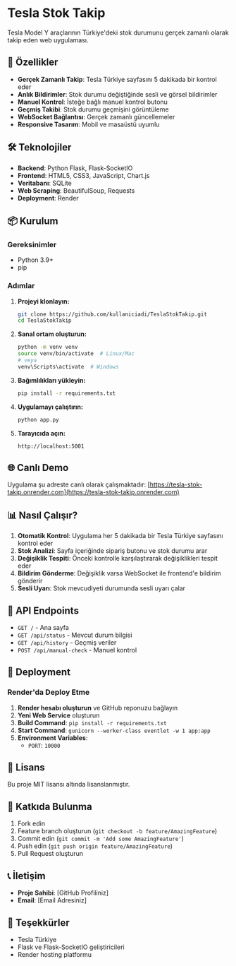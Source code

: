 # Tesla Stok Takip

Tesla Model Y araçlarının Türkiye'deki stok durumunu gerçek zamanlı olarak takip eden web uygulaması.

## 🚗 Özellikler

- **Gerçek Zamanlı Takip**: Tesla Türkiye sayfasını 5 dakikada bir kontrol eder
- **Anlık Bildirimler**: Stok durumu değiştiğinde sesli ve görsel bildirimler
- **Manuel Kontrol**: İsteğe bağlı manuel kontrol butonu
- **Geçmiş Takibi**: Stok durumu geçmişini görüntüleme
- **WebSocket Bağlantısı**: Gerçek zamanlı güncellemeler
- **Responsive Tasarım**: Mobil ve masaüstü uyumlu

## 🛠️ Teknolojiler

- **Backend**: Python Flask, Flask-SocketIO
- **Frontend**: HTML5, CSS3, JavaScript, Chart.js
- **Veritabanı**: SQLite
- **Web Scraping**: BeautifulSoup, Requests
- **Deployment**: Render

## 📦 Kurulum

### Gereksinimler
- Python 3.9+
- pip

### Adımlar

1. **Projeyi klonlayın:**
   ```bash
   git clone https://github.com/kullaniciadi/TeslaStokTakip.git
   cd TeslaStokTakip
   ```

2. **Sanal ortam oluşturun:**
   ```bash
   python -m venv venv
   source venv/bin/activate  # Linux/Mac
   # veya
   venv\Scripts\activate  # Windows
   ```

3. **Bağımlılıkları yükleyin:**
   ```bash
   pip install -r requirements.txt
   ```

4. **Uygulamayı çalıştırın:**
   ```bash
   python app.py
   ```

5. **Tarayıcıda açın:**
   ```
   http://localhost:5001
   ```

## 🌐 Canlı Demo

Uygulama şu adreste canlı olarak çalışmaktadır:
[https://tesla-stok-takip.onrender.com](https://tesla-stok-takip.onrender.com)

## 📊 Nasıl Çalışır?

1. **Otomatik Kontrol**: Uygulama her 5 dakikada bir Tesla Türkiye sayfasını kontrol eder
2. **Stok Analizi**: Sayfa içeriğinde sipariş butonu ve stok durumu arar
3. **Değişiklik Tespiti**: Önceki kontrolle karşılaştırarak değişiklikleri tespit eder
4. **Bildirim Gönderme**: Değişiklik varsa WebSocket ile frontend'e bildirim gönderir
5. **Sesli Uyarı**: Stok mevcudiyeti durumunda sesli uyarı çalar

## 🔧 API Endpoints

- `GET /` - Ana sayfa
- `GET /api/status` - Mevcut durum bilgisi
- `GET /api/history` - Geçmiş veriler
- `POST /api/manual-check` - Manuel kontrol

## 🚀 Deployment

### Render'da Deploy Etme

1. **Render hesabı oluşturun** ve GitHub reponuzu bağlayın
2. **Yeni Web Service** oluşturun
3. **Build Command**: `pip install -r requirements.txt`
4. **Start Command**: `gunicorn --worker-class eventlet -w 1 app:app`
5. **Environment Variables**:
   - `PORT`: `10000`

## 📝 Lisans

Bu proje MIT lisansı altında lisanslanmıştır.

## 🤝 Katkıda Bulunma

1. Fork edin
2. Feature branch oluşturun (`git checkout -b feature/AmazingFeature`)
3. Commit edin (`git commit -m 'Add some AmazingFeature'`)
4. Push edin (`git push origin feature/AmazingFeature`)
5. Pull Request oluşturun

## 📞 İletişim

- **Proje Sahibi**: [GitHub Profiliniz]
- **Email**: [Email Adresiniz]

## 🙏 Teşekkürler

- Tesla Türkiye
- Flask ve Flask-SocketIO geliştiricileri
- Render hosting platformu 